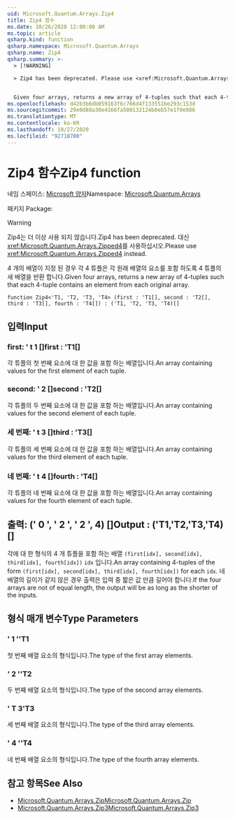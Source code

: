 ```yaml
---
uid: Microsoft.Quantum.Arrays.Zip4
title: Zip4 함수
ms.date: 10/26/2020 12:00:00 AM
ms.topic: article
qsharp.kind: function
qsharp.namespace: Microsoft.Quantum.Arrays
qsharp.name: Zip4
qsharp.summary: >-
  > [!WARNING]

  > Zip4 has been deprecated. Please use <xref:Microsoft.Quantum.Arrays.Zipped4> instead.


  Given four arrays, returns a new array of 4-tuples such that each 4-tuple contains an element from each original array.
ms.openlocfilehash: d42b3b6db059163f6c766d4f133551be293c153d
ms.sourcegitcommit: 29e0d88a30e4166fa580132124b0eb57e1f0e986
ms.translationtype: MT
ms.contentlocale: ko-KR
ms.lasthandoff: 10/27/2020
ms.locfileid: "92718700"
---
```

# <a name="zip4-function"></a><span data-ttu-id="6b99c-102">Zip4 함수</span><span class="sxs-lookup"><span data-stu-id="6b99c-102">Zip4 function</span></span>

<span data-ttu-id="6b99c-103">네임 스페이스: [Microsoft 양자](xref:Microsoft.Quantum.Arrays)</span><span class="sxs-lookup"><span data-stu-id="6b99c-103">Namespace: [Microsoft.Quantum.Arrays](xref:Microsoft.Quantum.Arrays)</span></span>

<span data-ttu-id="6b99c-104">패키지 [](https://nuget.org/packages/)</span><span class="sxs-lookup"><span data-stu-id="6b99c-104">Package: [](https://nuget.org/packages/)</span></span>


> [!WARNING]
> <span data-ttu-id="6b99c-105">Zip4는 더 이상 사용 되지 않습니다.</span><span class="sxs-lookup"><span data-stu-id="6b99c-105">Zip4 has been deprecated.</span></span> <span data-ttu-id="6b99c-106">대신 <xref:Microsoft.Quantum.Arrays.Zipped4>를 사용하십시오.</span><span class="sxs-lookup"><span data-stu-id="6b99c-106">Please use <xref:Microsoft.Quantum.Arrays.Zipped4> instead.</span></span>

<span data-ttu-id="6b99c-107">4 개의 배열이 지정 된 경우 각 4 튜플은 각 원래 배열의 요소를 포함 하도록 4 튜플의 새 배열을 반환 합니다.</span><span class="sxs-lookup"><span data-stu-id="6b99c-107">Given four arrays, returns a new array of 4-tuples such that each 4-tuple contains an element from each original array.</span></span>

```qsharp
function Zip4<'T1, 'T2, 'T3, 'T4> (first : 'T1[], second : 'T2[], third : 'T3[], fourth : 'T4[]) : ('T1, 'T2, 'T3, 'T4)[]
```


## <a name="input"></a><span data-ttu-id="6b99c-108">입력</span><span class="sxs-lookup"><span data-stu-id="6b99c-108">Input</span></span>

### <a name="first--t1"></a><span data-ttu-id="6b99c-109">first: ' t 1 []</span><span class="sxs-lookup"><span data-stu-id="6b99c-109">first : 'T1[]</span></span>

<span data-ttu-id="6b99c-110">각 튜플의 첫 번째 요소에 대 한 값을 포함 하는 배열입니다.</span><span class="sxs-lookup"><span data-stu-id="6b99c-110">An array containing values for the first element of each tuple.</span></span>


### <a name="second--t2"></a><span data-ttu-id="6b99c-111">second: ' 2 []</span><span class="sxs-lookup"><span data-stu-id="6b99c-111">second : 'T2[]</span></span>

<span data-ttu-id="6b99c-112">각 튜플의 두 번째 요소에 대 한 값을 포함 하는 배열입니다.</span><span class="sxs-lookup"><span data-stu-id="6b99c-112">An array containing values for the second element of each tuple.</span></span>


### <a name="third--t3"></a><span data-ttu-id="6b99c-113">세 번째: ' t 3 []</span><span class="sxs-lookup"><span data-stu-id="6b99c-113">third : 'T3[]</span></span>

<span data-ttu-id="6b99c-114">각 튜플의 세 번째 요소에 대 한 값을 포함 하는 배열입니다.</span><span class="sxs-lookup"><span data-stu-id="6b99c-114">An array containing values for the third element of each tuple.</span></span>


### <a name="fourth--t4"></a><span data-ttu-id="6b99c-115">네 번째: ' t 4 []</span><span class="sxs-lookup"><span data-stu-id="6b99c-115">fourth : 'T4[]</span></span>

<span data-ttu-id="6b99c-116">각 튜플의 네 번째 요소에 대 한 값을 포함 하는 배열입니다.</span><span class="sxs-lookup"><span data-stu-id="6b99c-116">An array containing values for the fourth element of each tuple.</span></span>



## <a name="output--t1t2t3t4"></a><span data-ttu-id="6b99c-117">출력: (' 0 ', ' 2 ', ' 2 ', 4) []</span><span class="sxs-lookup"><span data-stu-id="6b99c-117">Output : ('T1,'T2,'T3,'T4)[]</span></span>

<span data-ttu-id="6b99c-118">각에 대 한 형식의 4 개 튜플을 포함 하는 배열 `(first[idx], second[idx], third[idx], fourth[idx])` `idx` 입니다.</span><span class="sxs-lookup"><span data-stu-id="6b99c-118">An array containing 4-tuples of the form `(first[idx], second[idx], third[idx], fourth[idx])` for each `idx`.</span></span> <span data-ttu-id="6b99c-119">네 배열의 길이가 같지 않은 경우 출력은 입력 중 짧은 값 만큼 길어야 합니다.</span><span class="sxs-lookup"><span data-stu-id="6b99c-119">If the four arrays are not of equal length, the output will be as long as the shorter of the inputs.</span></span>

## <a name="type-parameters"></a><span data-ttu-id="6b99c-120">형식 매개 변수</span><span class="sxs-lookup"><span data-stu-id="6b99c-120">Type Parameters</span></span>

### <a name="t1"></a><span data-ttu-id="6b99c-121">' 1 '</span><span class="sxs-lookup"><span data-stu-id="6b99c-121">'T1</span></span>

<span data-ttu-id="6b99c-122">첫 번째 배열 요소의 형식입니다.</span><span class="sxs-lookup"><span data-stu-id="6b99c-122">The type of the first array elements.</span></span>
### <a name="t2"></a><span data-ttu-id="6b99c-123">' 2 '</span><span class="sxs-lookup"><span data-stu-id="6b99c-123">'T2</span></span>

<span data-ttu-id="6b99c-124">두 번째 배열 요소의 형식입니다.</span><span class="sxs-lookup"><span data-stu-id="6b99c-124">The type of the second array elements.</span></span>
### <a name="t3"></a><span data-ttu-id="6b99c-125">' T 3</span><span class="sxs-lookup"><span data-stu-id="6b99c-125">'T3</span></span>

<span data-ttu-id="6b99c-126">세 번째 배열 요소의 형식입니다.</span><span class="sxs-lookup"><span data-stu-id="6b99c-126">The type of the third array elements.</span></span>
### <a name="t4"></a><span data-ttu-id="6b99c-127">' 4 '</span><span class="sxs-lookup"><span data-stu-id="6b99c-127">'T4</span></span>

<span data-ttu-id="6b99c-128">네 번째 배열 요소의 형식입니다.</span><span class="sxs-lookup"><span data-stu-id="6b99c-128">The type of the fourth array elements.</span></span>

## <a name="see-also"></a><span data-ttu-id="6b99c-129">참고 항목</span><span class="sxs-lookup"><span data-stu-id="6b99c-129">See Also</span></span>

- [<span data-ttu-id="6b99c-130">Microsoft.Quantum.Arrays.Zip</span><span class="sxs-lookup"><span data-stu-id="6b99c-130">Microsoft.Quantum.Arrays.Zip</span></span>](xref:Microsoft.Quantum.Arrays.Zip)
- [<span data-ttu-id="6b99c-131">Microsoft.Quantum.Arrays.Zip3</span><span class="sxs-lookup"><span data-stu-id="6b99c-131">Microsoft.Quantum.Arrays.Zip3</span></span>](xref:Microsoft.Quantum.Arrays.Zip3)